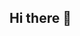 ## Hi there 👋

<!--
**Azai4/azai4** is a ✨ _special_ ✨ repository because its `README.md` (this file) appears on your GitHub profile.

Here are some ideas to get you started:

- 🔭 I’m currently working on personal projects using typescopt ...
- 🌱 I’m currently learning fullstack development ...
- 👯 I’m looking to collaborate on web development ...
- 🤔 I’m looking for help with learning how to make a fighting game ...
- 💬 Ask me about coding on typescript, node or gml ...
- 📫 How to reach me azhelkaze4@gmail.com ...
- 😄 Pronouns: ...
- ⚡ Fun fact: ...
-->
